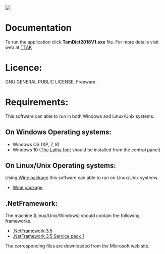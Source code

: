 ![](/images/ttak.jpg)

Documentation
====================

To run the application click **TamDict2018V1.exe** file. For more details visit web at [TTAK](https://thanithamizhakarathikalanjiyam.github.io/)

Licence:
=========================================================
GNU GENERAL PUBLIC LICENSE,
Freeware.


Requirements:
=========================================================
This software can able to run in both Windows and Linux/Unix systems.

On Windows Operating systems:
---------------------------------------------------------
- Windows OS (XP, 7, 8)
- Windows 10 ([The Latha font](https://duckduckgo.com/?q=The+Latha+font+download&t=seamonkey&ia=web) should be installed from the control panel)

On Linux/Unix Operating systems:
---------------------------------------------------------
Using [Wine package](https://www.winehq.org/) this software can able to run on Linux/Unix systems.
- [Wine package](https://www.winehq.org/)


.NetFramework:
---------------------------------------------------------
The machine (Linux/Unix/Windows) should contain the following frameworks.

- [.NetFramework 3.5](https://www.microsoft.com/en-us/download/details.aspx?id=21) 
- [.NetFramework 3.5 Service pack 1](https://www.microsoft.com/en-us/download/details.aspx?id=22)

The corresponding files are downloaded from the Microsoft web site.